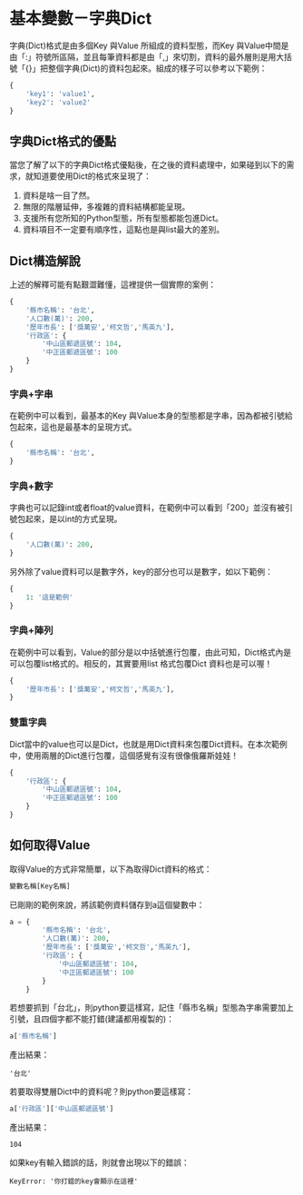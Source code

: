 # 基本變數－字典Dict

字典(Dict)格式是由多個Key 與Value 所組成的資料型態，而Key 與Value中間是由「:」符號所區隔，並且每筆資料都是由「,」來切割，資料的最外層則是用大括號「{}」把整個字典(Dict)的資料包起來。組成的樣子可以參考以下範例：
```python
{
    'key1': 'value1',
    'key2': 'value2'
}
```

## 字典Dict格式的優點
當您了解了以下的字典Dict格式優點後，在之後的資料處理中，如果碰到以下的需求，就知道要使用Dict的格式來呈現了：
1. 資料是啥一目了然。
2. 無限的階層延伸，多複雜的資料結構都能呈現。
3. 支援所有您所知的Python型態，所有型態都能包進Dict。
4. 資料項目不一定要有順序性，這點也是與list最大的差別。


## Dict構造解說
上述的解釋可能有點艱澀難懂，這裡提供一個實際的案例：
```python
{
    '縣市名稱': '台北',
    '人口數(萬)': 200,
    '歷年市長': ['獎萬安','柯文哲','馬英九'],
    '行政區': {
        '中山區郵遞區號': 104,
        '中正區郵遞區號': 100
    }
}
```
### 字典+字串
在範例中可以看到，最基本的Key 與Value本身的型態都是字串，因為都被引號給包起來，這也是最基本的呈現方式。
```python
{
    '縣市名稱': '台北',
}
```

### 字典+數字
字典也可以記錄int或者float的value資料，在範例中可以看到「200」並沒有被引號包起來，是以int的方式呈現。
```python
{
    '人口數(萬)': 200,
}
```
另外除了value資料可以是數字外，key的部分也可以是數字，如以下範例：
```python
{
    1: '這是範例'
}
```

### 字典+陣列
在範例中可以看到，Value的部分是以中括號進行包覆，由此可知，Dict格式內是可以包覆list格式的。相反的，其實要用list 格式包覆Dict 資料也是可以喔！
```python
{
    '歷年市長': ['獎萬安','柯文哲','馬英九'],
}
```

### 雙重字典
Dict當中的value也可以是Dict，也就是用Dict資料來包覆Dict資料。在本次範例中，使用兩層的Dict進行包覆，這個感覺有沒有很像俄羅斯娃娃！
```python
{
    '行政區': {
        '中山區郵遞區號': 104,
        '中正區郵遞區號': 100
    }
}
```



## 如何取得Value

取得Value的方式非常簡單，以下為取得Dict資料的格式：
```python
變數名稱[Key名稱]
```
已剛剛的範例來說，將該範例資料儲存到a這個變數中：
```python
a = {
        '縣市名稱': '台北',
        '人口數(萬)': 200,
        '歷年市長': ['獎萬安','柯文哲','馬英九'],
        '行政區': {
            '中山區郵遞區號': 104,
            '中正區郵遞區號': 100
        }
    }
```
若想要抓到「台北」，則python要這樣寫，記住「縣市名稱」型態為字串需要加上引號，且四個字都不能打錯(建議都用複製的)：　
```python
a['縣市名稱']
```
產出結果：
```
'台北'
```

若要取得雙層Dict中的資料呢？則python要這樣寫：
```python
a['行政區']['中山區郵遞區號']
```
產出結果：
```
104
```

如果key有輸入錯誤的話，則就會出現以下的錯誤：　
```
KeyError: '你打錯的key會顯示在這裡'
```
